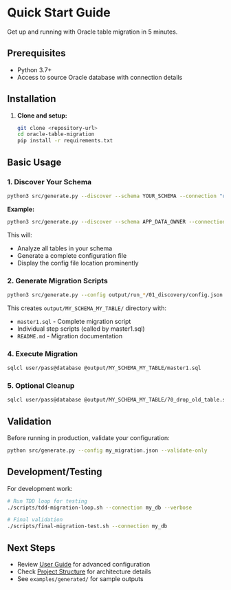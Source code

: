 # Quick Start Guide

Get up and running with Oracle table migration in 5 minutes.

## Prerequisites

- Python 3.7+
- Access to source Oracle database with connection details

## Installation

1. **Clone and setup:**
   ```bash
   git clone <repository-url>
   cd oracle-table-migration
   pip install -r requirements.txt
   ```

## Basic Usage

### 1. Discover Your Schema
```bash
python3 src/generate.py --discover --schema YOUR_SCHEMA --connection "user/password@host:port/service"
```

**Example:**
```bash
python3 src/generate.py --discover --schema APP_DATA_OWNER --connection "system/oracle123@localhost:1521/FREEPDB1"
```

This will:
- Analyze all tables in your schema
- Generate a complete configuration file
- Display the config file location prominently

### 2. Generate Migration Scripts
```bash
python3 src/generate.py --config output/run_*/01_discovery/config.json
```

This creates `output/MY_SCHEMA_MY_TABLE/` directory with:
- `master1.sql` - Complete migration script
- Individual step scripts (called by master1.sql)
- `README.md` - Migration documentation

### 4. Execute Migration
```bash
sqlcl user/pass@database @output/MY_SCHEMA_MY_TABLE/master1.sql
```

### 5. Optional Cleanup
```bash
sqlcl user/pass@database @output/MY_SCHEMA_MY_TABLE/70_drop_old_table.sql
```

## Validation

Before running in production, validate your configuration:
```bash
python src/generate.py --config my_migration.json --validate-only
```

## Development/Testing

For development work:
```bash
# Run TDD loop for testing
./scripts/tdd-migration-loop.sh --connection my_db --verbose

# Final validation
./scripts/final-migration-test.sh --connection my_db
```

## Next Steps

- Review [User Guide](user-guide.md) for advanced configuration
- Check [Project Structure](project-structure.md) for architecture details
- See `examples/generated/` for sample outputs

